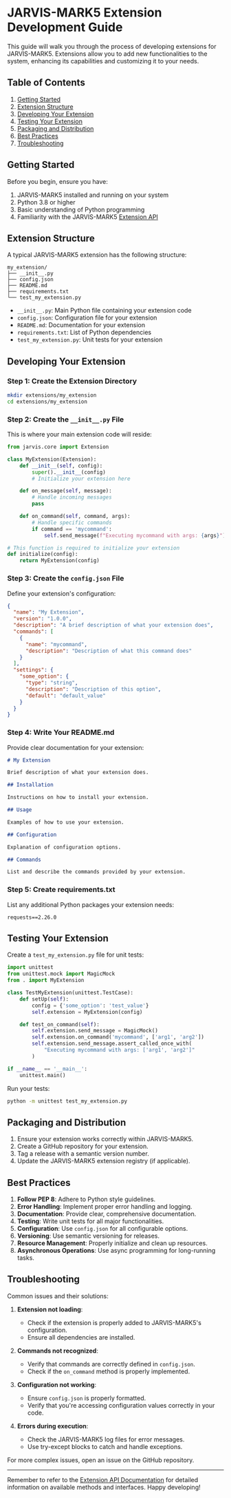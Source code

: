# JARVIS-MARK5 Extension Development Guide

This guide will walk you through the process of developing extensions for JARVIS-MARK5. Extensions allow you to add new functionalities to the system, enhancing its capabilities and customizing it to your needs.

## Table of Contents

1. [Getting Started](#getting-started)
2. [Extension Structure](#extension-structure)
3. [Developing Your Extension](#developing-your-extension)
4. [Testing Your Extension](#testing-your-extension)
5. [Packaging and Distribution](#packaging-and-distribution)
6. [Best Practices](#best-practices)
7. [Troubleshooting](#troubleshooting)

## Getting Started

Before you begin, ensure you have:

1. JARVIS-MARK5 installed and running on your system
2. Python 3.8 or higher
3. Basic understanding of Python programming
4. Familiarity with the JARVIS-MARK5 [Extension API](EXTENSION_API.md)

## Extension Structure

A typical JARVIS-MARK5 extension has the following structure:

```
my_extension/
├── __init__.py
├── config.json
├── README.md
├── requirements.txt
└── test_my_extension.py
```

- `__init__.py`: Main Python file containing your extension code
- `config.json`: Configuration file for your extension
- `README.md`: Documentation for your extension
- `requirements.txt`: List of Python dependencies
- `test_my_extension.py`: Unit tests for your extension

## Developing Your Extension

### Step 1: Create the Extension Directory

```bash
mkdir extensions/my_extension
cd extensions/my_extension
```

### Step 2: Create the `__init__.py` File

This is where your main extension code will reside:

```python
from jarvis.core import Extension

class MyExtension(Extension):
    def __init__(self, config):
        super().__init__(config)
        # Initialize your extension here

    def on_message(self, message):
        # Handle incoming messages
        pass

    def on_command(self, command, args):
        # Handle specific commands
        if command == 'mycommand':
            self.send_message(f"Executing mycommand with args: {args}")

# This function is required to initialize your extension
def initialize(config):
    return MyExtension(config)
```

### Step 3: Create the `config.json` File

Define your extension's configuration:

```json
{
  "name": "My Extension",
  "version": "1.0.0",
  "description": "A brief description of what your extension does",
  "commands": [
    {
      "name": "mycommand",
      "description": "Description of what this command does"
    }
  ],
  "settings": {
    "some_option": {
      "type": "string",
      "description": "Description of this option",
      "default": "default_value"
    }
  }
}
```

### Step 4: Write Your README.md

Provide clear documentation for your extension:

```markdown
# My Extension

Brief description of what your extension does.

## Installation

Instructions on how to install your extension.

## Usage

Examples of how to use your extension.

## Configuration

Explanation of configuration options.

## Commands

List and describe the commands provided by your extension.
```

### Step 5: Create requirements.txt

List any additional Python packages your extension needs:

```
requests==2.26.0
```

## Testing Your Extension

Create a `test_my_extension.py` file for unit tests:

```python
import unittest
from unittest.mock import MagicMock
from . import MyExtension

class TestMyExtension(unittest.TestCase):
    def setUp(self):
        config = {'some_option': 'test_value'}
        self.extension = MyExtension(config)

    def test_on_command(self):
        self.extension.send_message = MagicMock()
        self.extension.on_command('mycommand', ['arg1', 'arg2'])
        self.extension.send_message.assert_called_once_with(
            "Executing mycommand with args: ['arg1', 'arg2']"
        )

if __name__ == '__main__':
    unittest.main()
```

Run your tests:

```bash
python -m unittest test_my_extension.py
```

## Packaging and Distribution

1. Ensure your extension works correctly within JARVIS-MARK5.
2. Create a GitHub repository for your extension.
3. Tag a release with a semantic version number.
4. Update the JARVIS-MARK5 extension registry (if applicable).

## Best Practices

1. **Follow PEP 8**: Adhere to Python style guidelines.
2. **Error Handling**: Implement proper error handling and logging.
3. **Documentation**: Provide clear, comprehensive documentation.
4. **Testing**: Write unit tests for all major functionalities.
5. **Configuration**: Use `config.json` for all configurable options.
6. **Versioning**: Use semantic versioning for releases.
7. **Resource Management**: Properly initialize and clean up resources.
8. **Asynchronous Operations**: Use async programming for long-running tasks.

## Troubleshooting

Common issues and their solutions:

1. **Extension not loading**: 
   - Check if the extension is properly added to JARVIS-MARK5's configuration.
   - Ensure all dependencies are installed.

2. **Commands not recognized**: 
   - Verify that commands are correctly defined in `config.json`.
   - Check if the `on_command` method is properly implemented.

3. **Configuration not working**: 
   - Ensure `config.json` is properly formatted.
   - Verify that you're accessing configuration values correctly in your code.

4. **Errors during execution**: 
   - Check the JARVIS-MARK5 log files for error messages.
   - Use try-except blocks to catch and handle exceptions.

For more complex issues, open an issue on the GitHub repository.

---

Remember to refer to the [Extension API Documentation](EXTENSION_API.md) for detailed information on available methods and interfaces. Happy developing!
